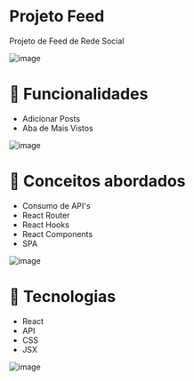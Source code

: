 # Projeto Feed
 Projeto de Feed de Rede Social

![image](https://user-images.githubusercontent.com/105460652/185812289-241c225a-db7c-4c9f-9669-964a0150fc43.png)
 
# :wrench: Funcionalidades
- Adicionar Posts
- Aba de Mais Vistos

![image](https://user-images.githubusercontent.com/105460652/185812318-00bbecc1-b9b7-4eb2-83e7-79ea312b07b6.png)

# :mag_right: Conceitos abordados
 - Consumo de API's
 - React Router 
 - React Hooks
 - React Components
 - SPA

![image](https://user-images.githubusercontent.com/105460652/185812329-b1c89473-416d-4e0e-b65f-d598b8c23d0b.png)
 
# 🚀 Tecnologias
- React 
- API
- CSS
- JSX

![image](https://user-images.githubusercontent.com/105460652/185812341-81840464-b52c-468d-accf-bc2123ca7066.png)

